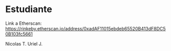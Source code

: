 # Estudiante
Link a Etherscan: 
https://rinkeby.etherscan.io/address/0xadAF11015ebdeb65520B413dF8DC50B103fc5661

Nicolas T.
Uriel J.
